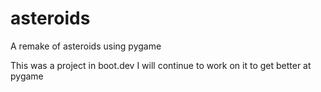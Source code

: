 # asteroids
A remake of asteroids using pygame

This was a project in boot.dev
I will continue to work on it to get better at pygame
